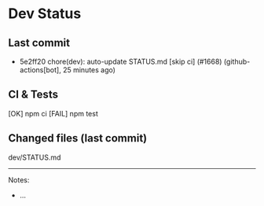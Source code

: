 # Dev Status

## Last commit
- 5e2ff20 chore(dev): auto-update STATUS.md [skip ci] (#1668) (github-actions[bot], 25 minutes ago)
## CI & Tests
[OK] npm ci
[FAIL] npm test

## Changed files (last commit)
dev/STATUS.md

---
Notes:
- ...

